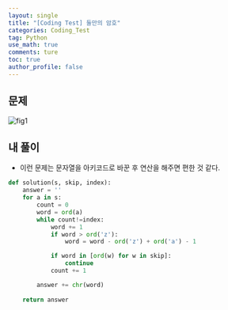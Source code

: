 ```yaml
---
layout: single
title: "[Coding Test] 둘만의 암호"
categories: Coding_Test
tag: Python
use_math: true
comments: ture
toc: true
author_profile: false
---
```


## 문제 
![fig1]({{site.url}}/images/2023-06-05-ct1/문제설명.png)

## 내 풀이
* 이런 문제는 문자열을 아키코드로 바꾼 후 연산을 해주면 편한 것 같다.

```python
def solution(s, skip, index):
    answer = ''
    for a in s:
        count = 0
        word = ord(a)
        while count!=index:
            word += 1
            if word > ord('z'):
                word = word - ord('z') + ord('a') - 1

            if word in [ord(w) for w in skip]:
                continue
            count += 1

        answer += chr(word)
        
    return answer
```